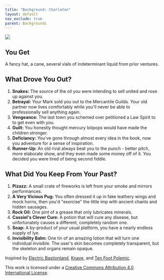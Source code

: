 ```yaml
---
title: "Background: Charlatan"
layout: default
nav_exclude: true
parent: Backgrounds
---
```


![](https://i2.wp.com/aboleth-overlords.com/wp-content/uploads/2020/06/charlatan.jpg?fit=660%2C548&ssl=1)

## You Get

A fancy hat, a cane, several vials of indeterminant liquid from prior ventures.

## What Drove You Out?

1. **Snakes:** The source of the oil you were intending to sell united and rose up against you.
2. **Betrayal:** Your Mark sold you out to the Mercantile Guilds. Your old partner now lives comfortably while you'll never be able to professionally sell anything again.
3. **Vengeance:** The last town you schemed over petitioned a Law Spirit to to get even with you.
4. **Guilt:** You honestly thought mercury lolipops would have made the children stronger.
5. **Deficiancy:** You've gone through almost every idea in the book, now you adventure for a sense of inspiration.
6. **Runner-Up:** An old rival always beat you to the punch - better pitch, more elaborate show, and they even made some money off of it. You decided you were tired of being second fiddle.

## What Did You Keep From Your Past?

1. **Pizazz:** A small crate of fireworks is left from your smoke and mirrors performances.
2. **A Very Vicious Pug:** You often dressed it up in fake leathery wings and mock horns, then you'd "exorcise" the little imp with ancient chants and hidden sausages.
3. **Rock Oil:** One pint of a grease that only lubricates minerals.
4. **Cassiel's Clever Cure:** A potion that will cure any disease, but unfortunately causes a different, completely random one.
5. **Soap:** A by-product of your usual platform, you have a nearly endless supply of lye.
6. **Invisibility Balm:** One tin of an amazing lotion that will turn one individual invisible. The user's skin becomes completely transparent, but the skeleton and organs remain opaque.

Inspired by [Electric Bastionland](https://chrismcdee.itch.io/electric-bastionland), [Knave](https://www.drivethrurpg.com/product/250888/Knave), and [Ten Foot Polemic](http://tenfootpolemic.blogspot.com/2014/01/200-failed-medieval-careers.html).

This work is licensed under a [Creative Commons Attribution 4.0 International License](http://creativecommons.org/licenses/by/4.0/).
